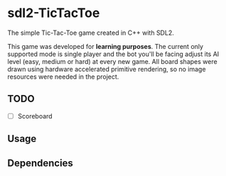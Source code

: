 # sdl2-TicTacToe
The simple Tic-Tac-Toe game created in C++ with SDL2.

This game was developed for **learning purposes**.
The current only supported mode is single player and the bot you'll be facing adjust its AI level (easy, medium or hard) at every new game.
All board shapes were drawn using hardware accelerated primitive rendering, so no image resources were needed in the project.

## TODO

- [ ] Scoreboard

## Usage

## Dependencies

